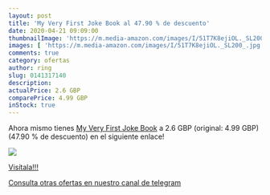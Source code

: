 ```yaml
---
layout: post
title: 'My Very First Joke Book al 47.90 % de descuento'
date: 2020-04-21 09:09:00
thumbnailImage: 'https://m.media-amazon.com/images/I/51T7K8ejiOL._SL200_.jpg'
images: [ 'https://m.media-amazon.com/images/I/51T7K8ejiOL._SL200_.jpg' ]
comments: true
category: ofertas
author: ring
slug: 0141317140
description:
actualPrice: 2.6 GBP
comparePrice: 4.99 GBP
inStock: true
---
```


Ahora mismo tienes [My Very First Joke Book](https://www.amazon.com/dp/0141317140/?tag=redken08-20) a 2.6 GBP (original: 4.99 GBP) (47.90 %  de descuento) en el siguiente enlace!

[![](https://m.media-amazon.com/images/I/51T7K8ejiOL._SL200_.jpg)](https://www.amazon.com/dp/0141317140/?tag=redken08-20)

[Visítala!!!](https://www.amazon.com/dp/0141317140/?tag=redken08-20)

[Consulta otras ofertas en nuestro canal de telegram](https://t.me/s/ofertas25)
